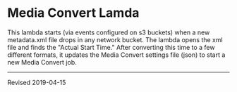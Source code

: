 # Media Convert Lamda

This lambda starts (via events configured on s3 buckets) when a new metadata.xml file drops in any network bucket. The lambda opens the xml file and finds the "Actual Start Time." After converting this time to a few different formats, it updates the Media Convert settings file (json) to start a new Media Convert job.


----
Revised 2019-04-15
